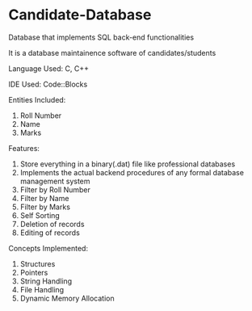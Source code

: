 # Candidate-Database
Database that implements SQL back-end functionalities

It is a database maintainence software of candidates/students

Language Used:
C, C++

IDE Used:
Code::Blocks

Entities Included:
1. Roll Number
2. Name
3. Marks

Features:
1. Store everything in a binary(.dat) file like professional databases
2. Implements the actual backend procedures of any formal database management system
3. Filter by Roll Number
4. Filter by Name
5. Filter by Marks
6. Self Sorting
7. Deletion of records
8. Editing of records

Concepts Implemented:
1. Structures
2. Pointers
3. String Handling
4. File Handling
5. Dynamic Memory Allocation
